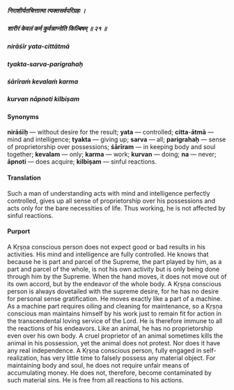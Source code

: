 ##### निराशीर्यतचित्तात्मा त्यक्तसर्वपरिग्रहः ।
##### शारीरं केवलं कर्म कुर्वन्नाप्नोति किल्बिषम् ॥ २१ ॥

##### nirāśīr yata-cittātmā
##### tyakta-sarva-parigrahaḥ
##### śārīraṁ kevalaṁ karma
##### kurvan nāpnoti kilbiṣam

#### Synonyms

**nirāśīḥ** — without desire for the result; **yata** — controlled; **citta**-**ātmā** — mind and intelligence; **tyakta** — giving up; **sarva** — all; **parigrahaḥ** — sense of proprietorship over possessions; **śārīram** — in keeping body and soul together; **kevalam** — only; **karma** — work; **kurvan** — doing; **na** — never; **āpnoti** — does acquire; **kilbiṣam** — sinful reactions.

#### Translation

Such a man of understanding acts with mind and intelligence perfectly controlled, gives up all sense of proprietorship over his possessions and acts only for the bare necessities of life. Thus working, he is not affected by sinful reactions.

#### Purport

A Kṛṣṇa conscious person does not expect good or bad results in his activities. His mind and intelligence are fully controlled. He knows that because he is part and parcel of the Supreme, the part played by him, as a part and parcel of the whole, is not his own activity but is only being done through him by the Supreme. When the hand moves, it does not move out of its own accord, but by the endeavor of the whole body. A Kṛṣṇa conscious person is always dovetailed with the supreme desire, for he has no desire for personal sense gratification. He moves exactly like a part of a machine. As a machine part requires oiling and cleaning for maintenance, so a Kṛṣṇa conscious man maintains himself by his work just to remain fit for action in the transcendental loving service of the Lord. He is therefore immune to all the reactions of his endeavors. Like an animal, he has no proprietorship even over his own body. A cruel proprietor of an animal sometimes kills the animal in his possession, yet the animal does not protest. Nor does it have any real independence. A Kṛṣṇa conscious person, fully engaged in self-realization, has very little time to falsely possess any material object. For maintaining body and soul, he does not require unfair means of accumulating money. He does not, therefore, become contaminated by such material sins. He is free from all reactions to his actions.